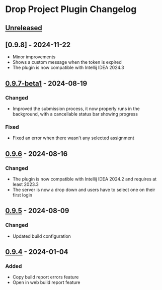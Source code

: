 <!-- Keep a Changelog guide -> https://keepachangelog.com -->

# Drop Project Plugin Changelog

## [Unreleased]

## [0.9.8] - 2024-11-22

- Minor improvements
- Shows a custom message when the token is expired
- The plugin is now compatible with Intellij IDEA 2024.3


## [0.9.7-beta1] - 2024-08-19

### Changed

- Improved the submission process, it now properly runs in the background, with a cancellable status bar
showing progress

### Fixed

- Fixed an error when there wasn't any selected assignment

## [0.9.6] - 2024-08-16

### Changed

- The plugin is now compatible with Intellij IDEA 2024.2 and requires at least 2023.3
- The server is now a drop down and users have to select one on their first login

## [0.9.5] - 2024-08-09

### Changed

- Updated build configuration

## [0.9.4] - 2024-01-04

### Added

- Copy build report errors feature
- Open in web build report feature

[Unreleased]: https://github.com/drop-project-edu/Drop-Project-for-Intellij-Idea/compare/v0.9.7-beta1...HEAD
[0.9.7-beta1]: https://github.com/drop-project-edu/Drop-Project-for-Intellij-Idea/compare/v0.9.6...v0.9.7-beta1
[0.9.6]: https://github.com/drop-project-edu/Drop-Project-for-Intellij-Idea/compare/v0.9.5...v0.9.6
[0.9.5]: https://github.com/drop-project-edu/Drop-Project-for-Intellij-Idea/compare/v0.9.4...v0.9.5
[0.9.4]: https://github.com/drop-project-edu/Drop-Project-for-Intellij-Idea/commits/v0.9.4
